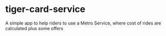 # tiger-card-service
A simple app to help riders to use a Metro Service, where cost of rides are calculated plus some offers
